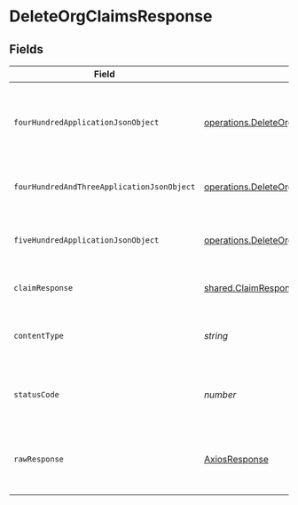 # DeleteOrgClaimsResponse


## Fields

| Field                                                                                                                                                  | Type                                                                                                                                                   | Required                                                                                                                                               | Description                                                                                                                                            |
| ------------------------------------------------------------------------------------------------------------------------------------------------------ | ------------------------------------------------------------------------------------------------------------------------------------------------------ | ------------------------------------------------------------------------------------------------------------------------------------------------------ | ------------------------------------------------------------------------------------------------------------------------------------------------------ |
| `fourHundredApplicationJsonObject`                                                                                                                     | [operations.DeleteOrgClaimsResponseBody](../../models/operations/deleteorgclaimsresponsebody.md)                                                       | :heavy_minus_sign:                                                                                                                                     | The request is malformed (e.g, a given path parameter is invalid)<br/>                                                                                 |
| `fourHundredAndThreeApplicationJsonObject`                                                                                                             | [operations.DeleteOrgClaimsOIDCTokenManagementResponseBody](../../models/operations/deleteorgclaimsoidctokenmanagementresponsebody.md)                 | :heavy_minus_sign:                                                                                                                                     | The user is forbidden from making this request<br/>                                                                                                    |
| `fiveHundredApplicationJsonObject`                                                                                                                     | [operations.DeleteOrgClaimsOIDCTokenManagementResponseResponseBody](../../models/operations/deleteorgclaimsoidctokenmanagementresponseresponsebody.md) | :heavy_minus_sign:                                                                                                                                     | Something unexpected happened on the server.                                                                                                           |
| `claimResponse`                                                                                                                                        | [shared.ClaimResponse](../../models/shared/claimresponse.md)                                                                                           | :heavy_minus_sign:                                                                                                                                     | Claims successfully deleted.                                                                                                                           |
| `contentType`                                                                                                                                          | *string*                                                                                                                                               | :heavy_check_mark:                                                                                                                                     | HTTP response content type for this operation                                                                                                          |
| `statusCode`                                                                                                                                           | *number*                                                                                                                                               | :heavy_check_mark:                                                                                                                                     | HTTP response status code for this operation                                                                                                           |
| `rawResponse`                                                                                                                                          | [AxiosResponse](https://axios-http.com/docs/res_schema)                                                                                                | :heavy_minus_sign:                                                                                                                                     | Raw HTTP response; suitable for custom response parsing                                                                                                |